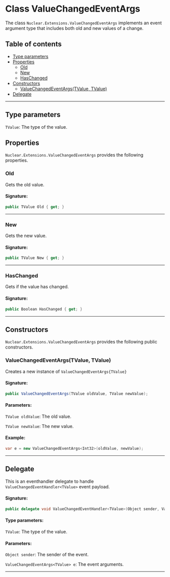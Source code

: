 # Class ValueChangedEventArgs

The class `Nuclear.Extensions.ValueChangedEventArgs` implements an event argument type that includes both old and new values of a change.

## Table of contents

* [Type parameters](#type_parameters)
* [Properties](#properties)
  * [Old](#old)
  * [New](#new)
  * [HasChanged](#haschanged)
* [Constructors](#constructors)
  * [ValueChangedEventArgs(TValue, TValue)]()
* [Delegate](#delegate)

---

## Type parameters

`TValue`: The type of the value.

## Properties

`Nuclear.Extensions.ValueChangedEventArgs` provides the following properties.

### Old

Gets the old value.

#### Signature:

```csharp
public TValue Old { get; }
```

---

### New

Gets the new value.

#### Signature:

```csharp
public TValue New { get; }
```

---

### HasChanged

Gets if the value has changed.

#### Signature:

```csharp
public Boolean HasChanged { get; }
```

---

## Constructors

`Nuclear.Extensions.ValueChangedEventArgs` provides the following public constructors.

### ValueChangedEventArgs(TValue, TValue)

Creates a new instance of `ValueChangedEventArgs{TValue}`

#### Signature:

```csharp
public ValueChangedEventArgs(TValue oldValue, TValue newValue);
```

#### Parameters:

`TValue oldValue`: The old value.

`TValue newValue`: The new value.

#### Example:

```csharp
var e = new ValueChangedEventArgs<Int32>(oldValue, newValue);
```

---

## Delegate

This is an eventhandler delegate to handle `ValueChangedEventHandler<TValue>` event payload.

#### Signature:

```csharp
public delegate void ValueChangedEventHandler<TValue>(Object sender, ValueChangedEventArgs<TValue> e);
```

#### Type parameters:

`TValue`: The type of the value.

#### Parameters:

`Object sender`: The sender of the event.

`ValueChangedEventArgs<TValue> e`: The event arguments.

---